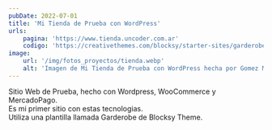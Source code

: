 ```yaml
---
pubDate: 2022-07-01
title: 'Mi Tienda de Prueba con WordPress'
urls: 
    pagina: 'https://www.tienda.uncoder.com.ar'
    codigo: 'https://creativethemes.com/blocksy/starter-sites/garderobe/'
image:
    url: '/img/fotos_proyectos/tienda.webp'
    alt: 'Imagen de Mi Tienda de Prueba con WordPress hecha por Gomez Matias'
---
```

Sitio Web de Prueba, hecho con Wordpress, WooCommerce y MercadoPago.\
Es mi primer sitio con estas tecnologias.\
Utiliza una plantilla llamada Garderobe de Blocksy Theme.